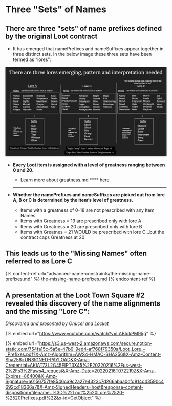 # Three "Sets" of Names

## There are three "sets" of name prefixes defined by the original Loot contract <a href="#block-ae31179b85944423afa74087fd7378f6" id="block-ae31179b85944423afa74087fd7378f6"></a>

* It has emerged that namePrefixes and nameSuffixes appear together in three distinct sets. In the below image these three sets have been termed as “lores”:

![This discovery was made by community members Onucel and Locket in November 2021](<../../../.gitbook/assets/image (37).png>)

*   **Every Loot item is assigned with a level of greatness ranging between 0 and 20.**&#x20;

    * Learn more about [greatness.md](../loot-classification-and-ratings-system/greatness.md "mention") **** here

    ****
* **Whether the namePrefixes and nameSuffixes are picked out from lore A, B or C is determined by the item’s level of greatness.**
  * Items with a greatness of 0-18 are not prescribed with any Item Names
  * Items with Greatness = 19 are prescribed only with lore A&#x20;
  * Items with Greatness = 20 are prescribed only with lore B
  * Items with Greatnes = 21 WOULD be prescribed with lore C...but the contract caps Greatness at 20

## This leads us to the "Missing Names" often referred to as Lore C

{% content-ref url="advanced-name-constraints/the-missing-name-prefixes.md" %}
[the-missing-name-prefixes.md](advanced-name-constraints/the-missing-name-prefixes.md)
{% endcontent-ref %}



## A presentation at the Loot Town Square #2 revealed this discovery of the name alignments and the missing "Lore C":

_Discovered and presented by Onucel and Locket_

{% embed url="https://www.youtube.com/watch?v=LABIokPM95g" %}

{% embed url="https://s3.us-west-2.amazonaws.com/secure.notion-static.com/754fa15c-5a5e-47b9-9ed4-af768f79350a/Loot_Lore_-_Prefixes.pdf?X-Amz-Algorithm=AWS4-HMAC-SHA256&X-Amz-Content-Sha256=UNSIGNED-PAYLOAD&X-Amz-Credential=AKIAT73L2G45EIPT3X45%2F20220216%2Fus-west-2%2Fs3%2Faws4_request&X-Amz-Date=20220216T072219Z&X-Amz-Expires=86400&X-Amz-Signature=a0156757fe8546ca9c2a27e4323c7d266abaa0cfd814c43590c4692cd18366a7&X-Amz-SignedHeaders=host&response-content-disposition=filename+%3D%22Loot%2520Lore%2520-%2520Prefixes.pdf%22&x-id=GetObject" %}
